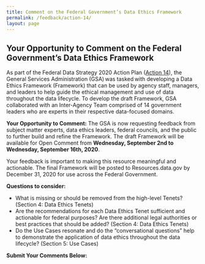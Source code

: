 ```yaml
---
title: Comment on the Federal Government’s Data Ethics Framework
permalink: /feedback/action-14/
layout: page
---
```


## Your Opportunity to Comment on the Federal Government’s Data Ethics Framework

As part of the Federal Data Strategy 2020 Action Plan ([Action 14](../../action-plan/#action-14-develop-a-data-ethics-framework)), the General Services Administration (GSA) was tasked with developing a Data Ethics Framework (Framework) that can be used by agency staff, managers, and leaders to help guide the ethical management and use of data throughout the data lifecycle. To develop the draft Framework, GSA collaborated with an Inter-Agency Team comprised of 14 government leaders who are experts in their respective data-focused domains. 

**Your Opportunity to Comment:** The GSA is now requesting feedback from subject matter experts, data ethics leaders, federal councils, and the public to further build and refine the Framework. The draft Framework will be available for Open Comment from **Wednesday, September 2nd to Wednesday, September 16th, 2020**. 

Your feedback is important to making this resource meaningful and actionable. The final Framework will be posted to Resources.data.gov by December 31, 2020 for use across the Federal Government. 

**Questions to consider:**

* What is missing or should be removed from the high-level Tenets? (Section 4: Data Ethics Tenets)
* Are the recommendations for each Data Ethics Tenet sufficient and actionable for federal purposes? Are there additional legal authorities or best practices that should be added? (Section 4: Data Ethics Tenets) 
* Do the Use Cases resonate and do the “conversational questions” help to demonstrate the application of data ethics throughout the data lifecycle? (Section 5: Use Cases)

**Submit Your Comments Below:**
<div id="touchpoint-action-14"></div>